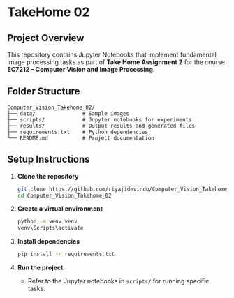 # TakeHome 02

## Project Overview

This repository contains Jupyter Notebooks that implement fundamental image processing tasks as part of **Take Home Assignment 2** for the course **EC7212 – Computer Vision and Image Processing**.

## Folder Structure

```
Computer_Vision_Takehome_02/
├── data/               # Sample images
├── scripts/            # Jupyter notebooks for experiments
├── results/            # Output results and generated files
├── requirements.txt    # Python dependencies
└── README.md           # Project documentation
```

## Setup Instructions

1. **Clone the repository**
    ```bash
    git clone https://github.com/riyajidevindu/Computer_Vision_Takehome_02.git
    cd Computer_Vision_Takehome_02
    ```

2. **Create a virtual environment**
    ```bash
    python -m venv venv
    venv\Scripts\activate
    ```

3. **Install dependencies**
    ```bash
    pip install -r requirements.txt
    ```

4. **Run the project**
    - Refer to the Jupyter notebooks in `scripts/` for running specific tasks.
